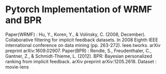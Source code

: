# Pytorch Implementation of WRMF and BPR
Paper(WRMF) : Hu, Y., Koren, Y., & Volinsky, C. (2008, December). Collaborative filtering for implicit feedback datasets. In 2008 Eighth IEEE international conference on data mining (pp. 263-272). Ieee.tworks. arXiv preprint arXiv:1609.02907.
Paper(BPR) : Rendle, S., Freudenthaler, C., Gantner, Z., & Schmidt-Thieme, L. (2012). BPR: Bayesian personalized ranking from implicit feedback. arXiv preprint arXiv:1205.2618.
Dataset : movie-lens
